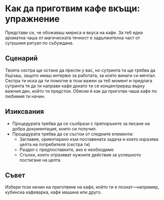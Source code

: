 # Как да приготвим кафе вкъщи: упражнение

Представи си, че обожаваш мириса и вкуса на кафе. За теб една ароматна чаша от магическата течност е задължителна част от сутршния ритуал по събуждане.

## Сценарий

Твоята сестра ще остане да преспи у вас, но сутринта ти ще трябва да бързаш, защото имаш интервю за работата, за която винаги си мечтал. Сестра ти иска да ти помогне в този важен за теб момент и предлага сутринта тя да ти направи кафе докато ти се концентрираш върху важния ден, който ти предстои. Обясни й как да приготви чаша кафе по любимия ти начин.

## Изиксвания

*	Процедурата трябва да се съобрази с препоръките за писане на добра документация, които си получил.
*	Процедурата трябва да се състои от следните елементи:
	*	Заглавие, ориентирано към поставената задача и което изразява целта на потребителя (сестра ти)
	*	Раздел с предпоставките, ако е необходимо
	*	Стъпки, които отразяват нужните действия за успешното постигане на целта

## Съвет

Избери този начин на приготвяне на кафе, който ти е познат&mdash;например, кубинска кафеварка, кафе машина или друго.
